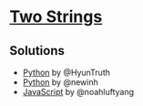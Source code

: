 # [Two Strings](https://www.hackerrank.com/challenges/two-strings/problem?h_l=interview&playlist_slugs%5B%5D=interview-preparation-kit&playlist_slugs%5B%5D=dictionaries-hashmaps)

## Solutions

- [Python](jin-two-strings.ipynb) by @HyunTruth
- [Python](./newinh.py) by @newinh
- [JavaScript](./solution.js) by @noahluftyang
